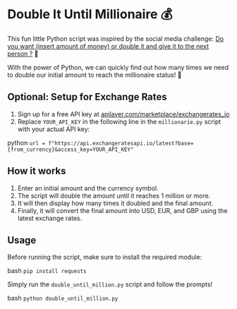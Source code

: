 # Double It Until Millionaire 💰

This fun little Python script was inspired by the social media challenge: [Do you want (insert amount of money) or double it and give it to the next person ?](https://www.youtube.com/shorts/e4V4juaD-2I) 🤑
 

With the power of Python, we can quickly find out how many times we need to double our initial amount to reach the millionaire status! 💸

## Optional: Setup for Exchange Rates

1. Sign up for a free API key at [apilayer.com/marketplace/exchangerates_io](https://apilayer.com/marketplace/exchangerates_io/)
2. Replace `YOUR_API_KEY` in the following line in the `millionarie.py` script with your actual API key:

python
`url = f"https://api.exchangeratesapi.io/latest?base={from_currency}&access_key=YOUR_API_KEY"`

## How it works

1. Enter an initial amount and the currency symbol.
2. The script will double the amount until it reaches 1 million or more.
3. It will then display how many times it doubled and the final amount.
4. Finally, it will convert the final amount into USD, EUR, and GBP using the latest exchange rates.

## Usage

Before running the script, make sure to install the required module:

bash
`pip install requests`

Simply run the `double_until_million.py` script and follow the prompts!

bash
`python double_until_million.py`
